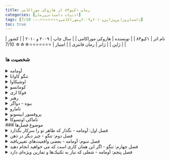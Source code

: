 ```yaml
---
title: رمان ۱کیو۸۴ از هاروکی موراکامی
categories: [ادبیات داستانی,رمان]
tags: [داستان,ژاپن,ژاپن,۲۰۰۹,۲۰۱۰,موراکامی,⭐⭐⭐⭐⭐⭐⭐☆☆☆ 7/10]
toc: true
---
```


| نام اثر | ۱کیو۸۴ |
| نویسنده | هاروکی موراکامی |
| سال چاپ | ۲۰۰۹ و ۲۰۱۰  |
| کشور | ژاپن  |
| ژانر | رمان فانتزی  |
| امتیاز | ⭐⭐⭐⭐⭐⭐⭐☆☆☆ 7/10  |

### شخصیت ها
<details>
  <summary>آومامه</summary>
 یکی از سه شخصیت دیدگاه رمان، آومامه زنی سی ساله است که به عنوان بخشی از یک سازمان مرموز کار می کند و برای آن قتل هایی را که با دقت انتخاب شده انجام می دهد. نام کامل او Masami آومامه است اما او با نام خانوادگی خود به معنای "نخود سبز" است.[11][12] او در کودکی عضو یک فرقه مذهبی به نام «جامعه شاهدان» (مدل‌شده از شاهدان یهوه) بود و آخر هفته‌ها با خانواده‌اش مطالب مذهبی توزیع می‌کرد.
</details>
<details>
<summary>تنگو کاوانا</summary>
 دومین شخصیت رمان، او یک رمان نویس منتشر نشده است که به عنوان معلم ریاضی در یک مدرسه بزرگ کار می کند. مادرش زمانی که او خیلی جوان بود درگذشت. اولین خاطره او مربوط به مکیدن سینه های مادرش توسط مردی است که پدر تنگو نبود. پدرش برای رسانه معروف ژاپن کار می کرد که خانه به خانه می رفت و هزینه دریافت شبکه را دریافت می کرد، و او عادت داشت تنگو را هر یکشنبه با او همراهی کند.
</details>
<details>
<summary>اوشیکاوا</summary>
 مردی بسیار زشت که توسط ساکیگاکه برای تحقیق در مورد تنگو و بعداً آئومامه استخدام شد. او در قسمت سوم رمان تبدیل به یک شخصیت نقطه‌نظر می‌شود. او در تحقیقات خود خستگی ناپذیر است، اما خود عضو ساکیگاکه نیست. او در اوایل زندگی خود یک همسر و دو دختر داشت اما اکنون طلاق گرفته و از آنها جدا شده است. همین شخصیت در داستان دیگری از موراکامی به نام تاریخچه پرنده کوکای ظاهر می شود.
</details>
<details>
<summary>کوماتسو</summary>
 سردبیر 45 ساله یک شرکت انتشاراتی. او زندگی روزمره خود را بر اساس برنامه خود می گذراند و ظاهراً از ریتم اطرافیان خود غافل است و اغلب در نیمه های شب با تنگو تماس می گیرد. اگرچه کوماتسو به دلیل شایستگی خود از شهرت حرفه ای خوبی برخوردار است، اما به نظر نمی رسد که او فردی دوستانه باشد. اطلاعات کمی در مورد زندگی خصوصی او فراتر از شایعات وجود دارد.
</details>
<details>
<summary>فوکا اری</summary>
 یک دانش‌آموز دبیرستانی 17 ساله خفیف اما چشمگیر که دست‌نوشته‌اش، کوکی سانگی آوای شفیره، در یک مسابقه ادبی شرکت می‌کند. او بسیار کم حرف است، با شیوه ای غیرعادی و ناگهانی در صحبت کردن، و به نظر می رسد دیدگاهی بی تفاوت از زندگی دارد. او همچنین مبتلا به نارساخوانی است و در مدرسه با مشکل مواجه است. نام قلم او از نام واقعی او، اریکو فوکادا گرفته شده است.
</details>
<details>
<summary>رهبر</summary>
 او بنیانگذار ساکیگاکه است و می تواند صدای آدم های کوچک را بشنود. او همچنین پدر فوکا-اری است و نام اصلی او تاموتسو فوکادا است. او به عنوان یک پیامبر برای ساکیگاکه عمل می کند. او بیماری های مرموزی دارد که باعث درد و سفتی شدید او می شود که گاهی اوقات بدنش کاملا سفت و بی حس می شود.
</details>
<details>
<summary>بیوه - دواگر</summary>
 نام او شیزو اوگاتا است. او یک زن ثروتمند در اواسط دهه ۷۰ است. او در "خانه بید" در محله آزابو زندگی می کند و خانه ای امن را برای زنان قربانی خشونت خانگی در همین نزدیکی راه اندازی کرده است. او با آومامه از طریق باشگاه ورزشی که در آن شرکت می کند ملاقات می کند، و بعداً او را متقاعد می کند که کار از بین بردن اهداف را به عهده بگیرد، مردانی که متهم به آزار خانگی سنگین هستند.
</details>
<details>
<summary>تامارو</summary>
 مردی 40 ساله که محافظ وفادار دواگر است. او در سخت ترین یگان نیروهای دفاع شخصی ژاپن بود، جایی که به او غذا می دادند "موش و مار و ملخ". او که آشکارا همجنسگرا است، در بخشی دیگر از آزابو با دوست پسر آرایشگر جوانتر خود زندگی می کند. او علاقه زیادی به ژرمن شپرد دارد و از بازی با ماشین ها و وسایل لذت می برد.
</details>
<details>
<summary>پروفسور ابیسونو</summary>
 مردی در اواسط 60 سالگی که نگهبان فوکا-اری است. او یک آپارتمان در شینانوماچی دارد. او قبل از اینکه آقای فوکادا با 30 نفر از شاگردانش برای راه اندازی ساکیگاکه برود، در کنار پدر فوکا-اری در دانشگاه کار می کرد.
</details>
<details>
<summary>تاماکی اوتسوکا</summary>
تاماکی اوتسوکا، اولین دوست صمیمی آومامی در دبیرستان، که با هم تجربه کوتاه ارتباط جنسی لزبینی داشته بودند، در دوران دانش آموزی مورد تجاوز جنسی قرار می گیرد. او با خودکشی از ازدواج با شوهر وحشی خود فرار می کند. آومامی با زدن چاقو به گردن او با یخ خود او را می کشد.
</details>
### موضوع فصل‌ها

<details>
  <summary>فصل اول: آومامه - نگذار که ظاهر تو را سرکار بگذارد</summary>
  آومامه در اتوبان با تاکسی پشت ترافیک سنگینی گیر کرده است. آومامه به پینشهاد راننده تاکسی در وسط اتوبان پیاده شود و از زیرگذر اتوبان به آن طرف برود و مسیر غیر ماشینی رو امتجان کند.
</details>
<details>
  <summary>فصل دوم: تنگو - چیز دیگر در ذهن</summary>
  تنگو با کوماتسو در مورد رمان اول نویسنده جوانی - آوای شفیره از فوکو اری - صحبت می‌کنند. کوماتسو از تنگو خواست که داستان را کاملا بازنویسی کند. همچنین راجب زندگی تنگو و نوشته‌هایش بیشتر می‌شنویم.
</details>
<details>
  <summary>فصل سوم: آومامه - بعضی واقعیت‌های تغییر‌یافته</summary>
آومامه بعد از گذر از زیرگذر به هتلی می‌رود و مردی را که زنش را با خشونت کتک می‌زند به قتل می‌رساند.
</details>
<details>
  <summary>فصل چهارم: تنگو - اگر این همان کاری است که می خواهید انجام دهید</summary>
تنگو با فوکو اری دیدار می‌کوند و تصمیم به بازنویسی داستان می گیرد.
</details>
<details>
  <summary>فصل پنجم: آومامه - شغلی که نیاز به تکنیک‌ها و تمارین ویژه‌ای دارد</summary>

</details>